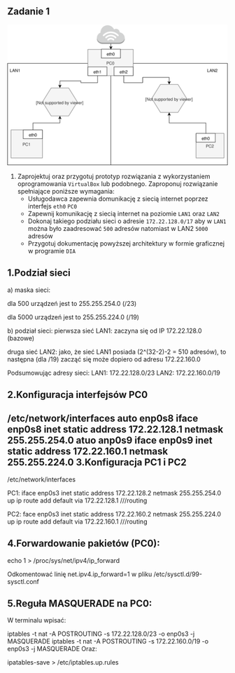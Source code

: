 Zadanie 1
----------

![zadanie 1](zadanie-1.svg)

1. Zaprojektuj oraz przygotuj prototyp rozwiązania z wykorzystaniem oprogramowania ``VirtualBox`` lub podobnego. 
Zaproponuj rozwiązanie spełniające poniższe wymagania:
   * Usługodawca zapewnia domunikację z siecią internet poprzez interfejs ``eth0`` ``PC0``
   * Zapewnij komunikację z siecią internet na poziomie ``LAN1`` oraz ``LAN2``
   * Dokonaj takiego podziału sieci o adresie ``172.22.128.0/17`` aby w ``LAN1`` można było zaadresować ``500`` adresów natomiast w LAN2 ``5000`` adresów    
   * Przygotuj dokumentację powyższej architektury w formie graficznej w programie ``DIA``
 
 
 
1.Podział sieci
----------------
a) maska sieci:

dla 500 urządzeń jest to 255.255.254.0 (/23)

dla 5000 urządzeń jest to 255.255.224.0 (/19)

b) podział sieci: pierwsza sieć LAN1: zaczyna się od IP 172.22.128.0 (bazowe)

druga sieć LAN2: jako, że sieć LAN1 posiada (2^(32-2)-2 = 510 adresów), to następna (dla /19) zacząć się może dopiero od adresu 172.22.160.0

Podsumowując adresy sieci: LAN1: 172.22.128.0/23 LAN2: 172.22.160.0/19

2.Konfiguracja interfejsów PC0
----------------
/etc/network/interfaces
auto enp0s8
iface enp0s8 inet static
  address 172.22.128.1
  netmask 255.255.254.0
atuo anp0s9
iface enp0s9 inet static
  address 172.22.160.1
  netmask 255.255.224.0
3.Konfiguracja PC1 i PC2
----------------
/etc/network/interfaces

PC1:
iface enp0s3 inet static
  address 172.22.128.2
  netmask 255.255.254.0
up ip route add default via 172.22.128.1 ///routing 

PC2:
face enp0s3 inet static 
  address 172.22.160.2
  netmask 255.255.224.0
up ip route add default via 172.22.160.1 ///routing

4.Forwardowanie pakietów (PC0):
----------------
echo 1 > /proc/sys/net/ipv4/ip_forward

Odkomentować linię net.ipv4.ip_forward=1 w pliku /etc/sysctl.d/99-sysctl.conf

5.Reguła MASQUERADE na PC0:
----------------
W terminalu wpisać:

iptables -t nat -A POSTROUTING -s 172.22.128.0/23 -o enp0s3 -j MASQUERADE
iptables -t nat -A POSTROUTING -s 172.22.160.0/19 -o enp0s3 -j MASQUERADE
Oraz:

ipatables-save > /etc/iptables.up.rules
